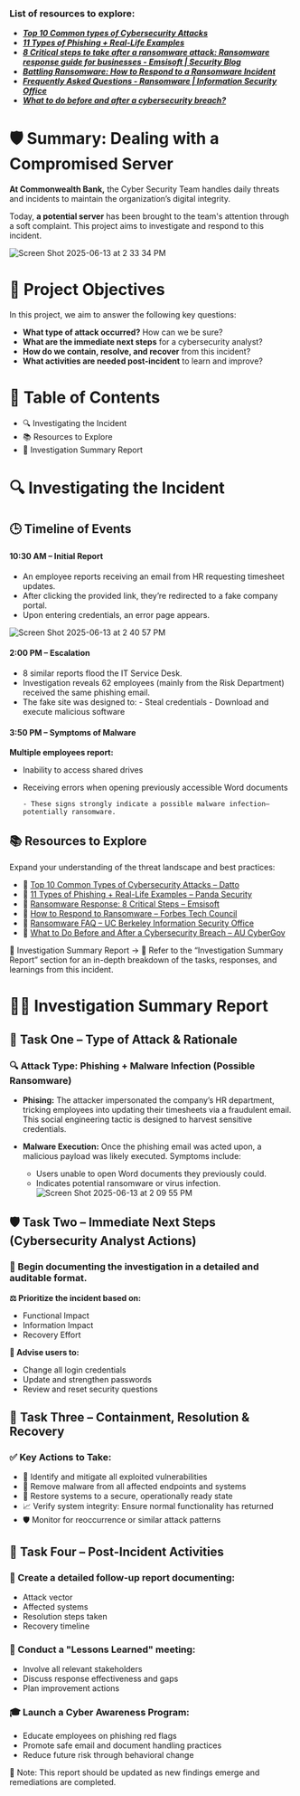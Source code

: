 
### List of resources to explore:
- ***[Top 10 Common types of Cybersecurity Attacks](https://www.datto.com/blog/common-types-of-cyber-security-attacks/)***
- ***[11 Types of Phishing + Real-Life Examples](https://www.pandasecurity.com/en/mediacenter/types-of-phishing/)*** 
- ***[8 Critical steps to take after a ransomware attack: Ransomware response guide for businesses - Emsisoft | Security Blog](https://www.emsisoft.com/en/blog/36921/8-critical-steps-to-take-after-a-ransomware-attack-ransomware-response-guide-for-businesses/)***
- ***[Battling Ransomware: How to Respond to a Ransomware Incident](https://www.forbes.com/councils/forbestechcouncil/2018/12/27/battling-ransomware-how-to-respond-to-a-ransomware-incident/)***
- ***[Frequently Asked Questions - Ransomware | Information Security Office](https://security.berkeley.edu/faq/ransomware/)***
- ***[What to do before and after a cybersecurity breach?](https://www.american.edu/kogod/research/cybergov/upload/what-to-do.pdf)***


# 🛡️ Summary: Dealing with a Compromised Server
**At Commonwealth Bank,** the Cyber Security Team handles daily threats and incidents to maintain the organization’s digital integrity.

Today, **a potential server** has been brought to the team's attention through a soft complaint. This project aims to investigate and respond to this incident.

![Screen Shot 2025-06-13 at 2 33 34 PM](https://github.com/user-attachments/assets/11b4a985-dd20-49eb-8c00-6eaf3ae9d44d)


# 🎯 Project Objectives
In this project, we aim to answer the following key questions:

* **What type of attack occurred?** How can we be sure?
* **What are the immediate next steps** for a cybersecurity analyst?
* **How do we contain, resolve, and recover** from this incident?
* **What activities are needed post-incident** to learn and improve?

# 🧭 Table of Contents
* 🔍 Investigating the Incident
* 📚 Resources to Explore
* 📝 Investigation Summary Report

# 🔍 Investigating the Incident
## 🕒 Timeline of Events
#### 10:30 AM – Initial Report
* An employee reports receiving an email from HR requesting timesheet updates.
* After clicking the provided link, they’re redirected to a fake company portal.
* Upon entering credentials, an error page appears.

![Screen Shot 2025-06-13 at 2 40 57 PM](https://github.com/user-attachments/assets/ac72a0ef-a94e-439f-8f26-03c71da63741)

#### 2:00 PM – Escalation
* 8 similar reports flood the IT Service Desk.
* Investigation reveals 62 employees (mainly from the Risk Department) received the same phishing email.
* The fake site was designed to:
      - Steal credentials
      - Download and execute malicious software

#### 3:50 PM – Symptoms of Malware
**Multiple employees report:**
* Inability to access shared drives
* Receiving errors when opening previously accessible Word documents

      - These signs strongly indicate a possible malware infection—potentially ransomware.

## 📚 Resources to Explore
Expand your understanding of the threat landscape and best practices:

* 🔗 [Top 10 Common Types of Cybersecurity Attacks – Datto](https://www.datto.com/blog/common-types-of-cyber-security-attacks/)
* 🔗 [11 Types of Phishing + Real-Life Examples – Panda Security](https://www.pandasecurity.com/en/mediacenter/types-of-phishing/)
* 🔗 [Ransomware Response: 8 Critical Steps – Emsisoft](https://www.emsisoft.com/en/blog/36921/8-critical-steps-to-take-after-a-ransomware-attack-ransomware-response-guide-for-businesses/)
* 🔗 [How to Respond to Ransomware – Forbes Tech Council](https://www.forbes.com/councils/forbestechcouncil/2018/12/27/battling-ransomware-how-to-respond-to-a-ransomware-incident/)
* 🔗 [Ransomware FAQ – UC Berkeley Information Security Office](https://security.berkeley.edu/faq/ransomware/)
* 🔗 [What to Do Before and After a Cybersecurity Breach – AU CyberGov](https://www.american.edu/kogod/research/cybergov/upload/what-to-do.pdf)

📝 Investigation Summary Report →
📍 Refer to the “Investigation Summary Report” section for an in-depth breakdown of the tasks, responses, and learnings from this incident.

# 🕵️‍♀️ Investigation Summary Report
## 🧩 Task One – Type of Attack & Rationale
### 🔍 Attack Type: Phishing + Malware Infection (Possible Ransomware)
* **Phising:**
The attacker impersonated the company’s HR department, tricking employees into updating their timesheets via a fraudulent email. This social engineering tactic is designed to harvest sensitive credentials.

* **Malware Execution:**
Once the phishing email was acted upon, a malicious payload was likely executed. Symptoms include:
    - Users unable to open Word documents they previously could.
    - Indicates potential ransomware or virus infection.
![Screen Shot 2025-06-13 at 2 09 55 PM](https://github.com/user-attachments/assets/bf32f52a-afbe-495b-9f47-51524ac79111)


## 🛡 Task Two – Immediate Next Steps (Cybersecurity Analyst Actions)
### 📝 Begin documenting the investigation in a detailed and auditable format.

**⚖️ Prioritize the incident based on:**

* Functional Impact
* Information Impact
* Recovery Effort

**🔐 Advise users to:**

* Change all login credentials
* Update and strengthen passwords
* Review and reset security questions

## 🔧 Task Three – Containment, Resolution & Recovery
### ✅ Key Actions to Take:
* 🔎 Identify and mitigate all exploited vulnerabilities
* 🧼 Remove malware from all affected endpoints and systems
* 🔁 Restore systems to a secure, operationally ready state
* 📈 Verify system integrity: Ensure normal functionality has returned
* 🛡 Monitor for reoccurrence or similar attack patterns

  
## 🧠 Task Four – Post-Incident Activities
### 📄 Create a detailed follow-up report documenting:

* Attack vector
* Affected systems
* Resolution steps taken
* Recovery timeline

### 🧩 Conduct a "Lessons Learned" meeting:

* Involve all relevant stakeholders
* Discuss response effectiveness and gaps
* Plan improvement actions

### 🎓 Launch a Cyber Awareness Program:

* Educate employees on phishing red flags
* Promote safe email and document handling practices
* Reduce future risk through behavioral change

📌 Note: This report should be updated as new findings emerge and remediations are completed. 









